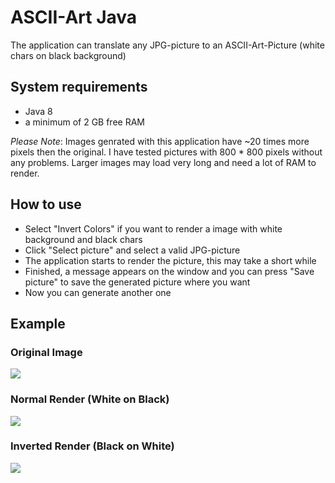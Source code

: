 # ASCII-Art Java
The application can translate any JPG-picture to an ASCII-Art-Picture (white chars on black background) 

## System requirements
- Java 8
- a minimum of 2 GB free RAM

*Please Note*: Images genrated with this application have ~20 times more pixels then the original. I have tested pictures with 800 * 800 pixels without any problems. Larger images may load very long and need a lot of RAM to render.

## How to use
- Select "Invert Colors" if you want to render a image with white background and black chars
- Click "Select picture" and select a valid JPG-picture
- The application starts to render the picture, this may take a short while
- Finished, a message appears on the window and you can press "Save picture" to save the generated picture where you want
- Now you can generate another one

## Example

### Original Image
[<img src="http://i.imgur.com/Jmi1Fwc.jpg">](http://i.imgur.com/Jmi1Fwc.jpg)

### Normal Render (White on Black)
[<img src="http://i.imgur.com/fkR6aMt.png">](http://i.imgur.com/fkR6aMt.png)

### Inverted Render (Black on White)
[<img src="http://i.imgur.com/7FBpKsf.png">](http://i.imgur.com/7FBpKsf.png)
